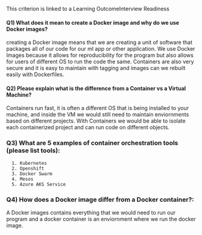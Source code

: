 This criterion is linked to a Learning OutcomeInterview Readiness
#### Q1) What does it mean to create a Docker image and why do we use Docker images?

creating a Docker image means that we are creating a unit of software that packages all of our code for our ml app or other application. We use Docker Images because it allows for reproducibility for the program but also allows for users of different OS to run the code the same. Containers are also very secure and it is easy to maintain with tagging and images can we rebuilt easily with Dockerfiles.

#### Q2) Please explain what is the difference from a Container vs a Virtual Machine?

Containers run fast, it is often a different OS that is being installed to your machine, and inside the VM we would still need to maintain enviornments based on different projects. With Containers we would be able to isolate each containerized project and can run code on different objects.

### Q3) What are 5 examples of container orchestration tools (please list tools):
      1. Kubernetes 
      2. Openshift
      3. Docker Swarm 
      4. Mesos 
      5. Azure AKS Service
      
### Q4) How does a Docker image differ from a Docker container?:

A Docker images contains everything that we would need to run our program and a docker container is an enviornment where we run the docker image.
